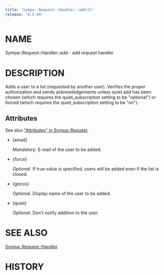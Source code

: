 ```yaml
---
title: 'Sympa::Request::Handler::add(3)'
release: '6.2.60'
---
```


# NAME

Sympa::Request::Handler::add - add request handler

# DESCRIPTION

Adds a user to a list (requested by another user). Verifies
the proper authorization and sends acknowledgements unless
quiet add has been chosen (which requires the
quiet\_subscription setting to be "optional") or forced (which
requires the quiet\_subscription setting to be "on").

## Attributes

See also ["Attributes" in Sympa::Request](./Sympa-Request.3.md#attributes).

- {email}

    _Mandatory_.
    E-mail of the user to be added.

- {force}

    _Optional_.
    If true value is specified,
    users will be added even if the list is closed.

- {gecos}

    _Optional_.
    Display name of the user to be added.

- {quiet}

    _Optional_.
    Don't notify addition to the user.

# SEE ALSO

[Sympa::Request::Handler](./Sympa-Request-Handler.3.md).

# HISTORY
